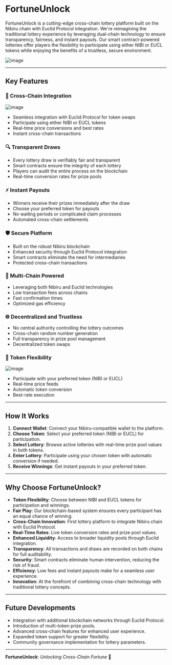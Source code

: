 # FortuneUnlock

FortuneUnlock is a cutting-edge cross-chain lottery platform built on the Nibiru chain with Euclid Protocol integration. We're reimagining the traditional lottery experience by leveraging dual-chain technology to ensure transparency, fairness, and instant payouts. Our smart contract-powered lotteries offer players the flexibility to participate using either NIBI or EUCL tokens while enjoying the benefits of a trustless, secure environment.

![image](https://github.com/user-attachments/assets/8b8a773b-7346-4ffe-84db-d581beba41e1)

---

## Key Features

### 🔄 Cross-Chain Integration
![image](https://github.com/user-attachments/assets/1e3652d7-6d3a-4fc8-bb28-d9eb23260ea1)
- Seamless integration with Euclid Protocol for token swaps  
- Participate using either NIBI or EUCL tokens  
- Real-time price conversions and best rates  
- Instant cross-chain transactions

### 🔍 Transparent Draws
- Every lottery draw is verifiably fair and transparent  
- Smart contracts ensure the integrity of each lottery  
- Players can audit the entire process on the blockchain  
- Real-time conversion rates for prize pools  

### ⚡ Instant Payouts
- Winners receive their prizes immediately after the draw  
- Choose your preferred token for payouts  
- No waiting periods or complicated claim processes  
- Automated cross-chain settlements  

### 🛡️ Secure Platform
- Built on the robust Nibiru blockchain  
- Enhanced security through Euclid Protocol integration  
- Smart contracts eliminate the need for intermediaries  
- Protected cross-chain transactions  

### 🚀 Multi-Chain Powered
- Leveraging both Nibiru and Euclid technologies  
- Low transaction fees across chains  
- Fast confirmation times  
- Optimized gas efficiency  

### 🌐 Decentralized and Trustless
- No central authority controlling the lottery outcomes  
- Cross-chain random number generation  
- Full transparency in prize pool management  
- Decentralized token swaps  

### 💱 Token Flexibility
![image](https://github.com/user-attachments/assets/092f43bb-8c61-46bc-bf55-50eb5b08f583)
- Participate with your preferred token (NIBI or EUCL)  
- Real-time price feeds  
- Automatic token conversion  
- Best-rate execution  

---

## How It Works

1. **Connect Wallet**: Connect your Nibiru-compatible wallet to the platform.  
2. **Choose Token**: Select your preferred token (NIBI or EUCL) for participation.  
3. **Select Lottery**: Browse active lotteries with real-time prize pool values in both tokens.  
4. **Enter Lottery**: Participate using your chosen token with automatic conversion if needed.  
5. **Receive Winnings**: Get instant payouts in your preferred token.  

---

## Why Choose FortuneUnlock?

- **Token Flexibility**: Choose between NIBI and EUCL tokens for participation and winnings.  
- **Fair Play**: Our blockchain-based system ensures every participant has an equal chance of winning.  
- **Cross-Chain Innovation**: First lottery platform to integrate Nibiru chain with Euclid Protocol.  
- **Real-Time Rates**: Live token conversion rates and prize pool values.  
- **Enhanced Liquidity**: Access to broader liquidity pools through Euclid integration.  
- **Transparency**: All transactions and draws are recorded on both chains for full auditability.  
- **Security**: Smart contracts eliminate human intervention, reducing the risk of fraud.  
- **Efficiency**: Low fees and instant payouts make for a seamless user experience.  
- **Innovation**: At the forefront of combining cross-chain technology with traditional lottery concepts.  

---

## Future Developments

- Integration with additional blockchain networks through Euclid Protocol.  
- Introduction of multi-token prize pools.  
- Advanced cross-chain features for enhanced user experience.  
- Expanded token support for greater flexibility.  
- Community governance implementation for lottery parameters.  

---

**FortuneUnlock**: *Unlocking Cross-Chain Fortune* 🚀
